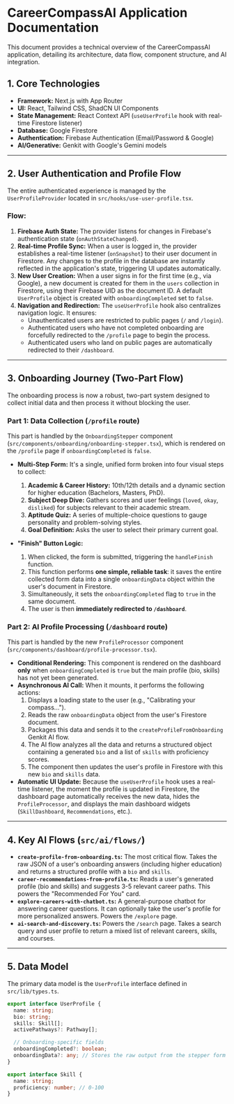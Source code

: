 
# CareerCompassAI Application Documentation

This document provides a technical overview of the CareerCompassAI application, detailing its architecture, data flow, component structure, and AI integration.

## 1. Core Technologies

- **Framework:** Next.js with App Router
- **UI:** React, Tailwind CSS, ShadCN UI Components
- **State Management:** React Context API (`useUserProfile` hook with real-time Firestore listener)
- **Database:** Google Firestore
- **Authentication:** Firebase Authentication (Email/Password & Google)
- **AI/Generative:** Genkit with Google's Gemini models

---

## 2. User Authentication and Profile Flow

The entire authenticated experience is managed by the `UserProfileProvider` located in `src/hooks/use-user-profile.tsx`.

### Flow:

1.  **Firebase Auth State:** The provider listens for changes in Firebase's authentication state (`onAuthStateChanged`).
2.  **Real-time Profile Sync:** When a user is logged in, the provider establishes a real-time listener (`onSnapshot`) to their user document in Firestore. Any changes to the profile in the database are instantly reflected in the application's state, triggering UI updates automatically.
3.  **New User Creation:** When a user signs in for the first time (e.g., via Google), a new document is created for them in the `users` collection in Firestore, using their Firebase UID as the document ID. A default `UserProfile` object is created with `onboardingCompleted` set to `false`.
4.  **Navigation and Redirection:** The `useUserProfile` hook also centralizes navigation logic. It ensures:
    - Unauthenticated users are restricted to public pages (`/` and `/login`).
    - Authenticated users who have not completed onboarding are forcefully redirected to the `/profile` page to begin the process.
    - Authenticated users who land on public pages are automatically redirected to their `/dashboard`.

---

## 3. Onboarding Journey (Two-Part Flow)

The onboarding process is now a robust, two-part system designed to collect initial data and then process it without blocking the user.

### Part 1: Data Collection (`/profile` route)

This part is handled by the `OnboardingStepper` component (`src/components/onboarding/onboarding-stepper.tsx`), which is rendered on the `/profile` page if `onboardingCompleted` is `false`.

-   **Multi-Step Form:** It's a single, unified form broken into four visual steps to collect:
    1.  **Academic & Career History:** 10th/12th details and a dynamic section for higher education (Bachelors, Masters, PhD).
    2.  **Subject Deep Dive:** Gathers scores and user feelings (`loved`, `okay`, `disliked`) for subjects relevant to their academic stream.
    3.  **Aptitude Quiz:** A series of multiple-choice questions to gauge personality and problem-solving styles.
    4.  **Goal Definition:** Asks the user to select their primary current goal.

-   **"Finish" Button Logic:**
    1.  When clicked, the form is submitted, triggering the `handleFinish` function.
    2.  This function performs **one simple, reliable task**: it saves the entire collected form data into a single `onboardingData` object within the user's document in Firestore.
    3.  Simultaneously, it sets the `onboardingCompleted` flag to `true` in the same document.
    4.  The user is then **immediately redirected to `/dashboard`**.

### Part 2: AI Profile Processing (`/dashboard` route)

This part is handled by the new `ProfileProcessor` component (`src/components/dashboard/profile-processor.tsx`).

-   **Conditional Rendering:** This component is rendered on the dashboard **only** when `onboardingCompleted` is `true` but the main profile (bio, skills) has not yet been generated.
-   **Asynchronous AI Call:** When it mounts, it performs the following actions:
    1.  Displays a loading state to the user (e.g., "Calibrating your compass...").
    2.  Reads the raw `onboardingData` object from the user's Firestore document.
    3.  Packages this data and sends it to the `createProfileFromOnboarding` Genkit AI flow.
    4.  The AI flow analyzes all the data and returns a structured object containing a generated `bio` and a list of `skills` with proficiency scores.
    5.  The component then updates the user's profile in Firestore with this new `bio` and `skills` data.
-   **Automatic UI Update:** Because the `useUserProfile` hook uses a real-time listener, the moment the profile is updated in Firestore, the dashboard page automatically receives the new data, hides the `ProfileProcessor`, and displays the main dashboard widgets (`SkillDashboard`, `Recommendations`, etc.).

---

## 4. Key AI Flows (`src/ai/flows/`)

-   **`create-profile-from-onboarding.ts`:** The most critical flow. Takes the raw JSON of a user's onboarding answers (including higher education) and returns a structured profile with a `bio` and `skills`.
-   **`career-recommendations-from-profile.ts`:** Reads a user's generated profile (bio and skills) and suggests 3-5 relevant career paths. This powers the "Recommended For You" card.
-   **`explore-careers-with-chatbot.ts`:** A general-purpose chatbot for answering career questions. It can optionally take the user's profile for more personalized answers. Powers the `/explore` page.
-   **`ai-search-and-discovery.ts`:** Powers the `/search` page. Takes a search query and user profile to return a mixed list of relevant careers, skills, and courses.

---

## 5. Data Model

The primary data model is the `UserProfile` interface defined in `src/lib/types.ts`.

```typescript
export interface UserProfile {
  name: string;
  bio: string;
  skills: Skill[];
  activePathways?: Pathway[];

  // Onboarding-specific fields
  onboardingCompleted?: boolean;
  onboardingData?: any; // Stores the raw output from the stepper form
}

export interface Skill {
  name: string;
  proficiency: number; // 0-100
}
```
